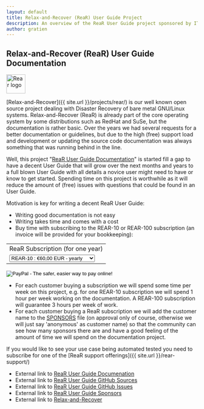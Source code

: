 ```yaml
---
layout: default
title: Relax-and-Recover (ReaR) User Guide Project
description: An overview of the ReaR User Guide project sponsored by IT3 Consultants
author: gratien
---
```


## Relax-and-Recover (ReaR) User Guide Documentation

<img src="{{ site.url }}/images/logo/rear_logo_100.png" width="50" height="50" alt="Rear logo">

[Relax-and-Recover]({{ site.url }}/projects/rear/) is our well known open source project dealing with Disaster Recovery of bare metal GNU/Linux systems. 
Relax-and-Recover (ReaR) is already part of the core operating system by some distributions such as RedHat and SuSe, but the documentation is rather basic. Over the years we had several requests for a better documentation or guidelines, but due to the high (free) support load and development or updating the source code documentation was always something that was running behind in the line.

Well, this project "[ReaR User Guide Documentation](https://github.com/rear/rear-user-guide)" is started fill a gap to have a decent User Guide that will grow over the next months and years to a full blown User Guide with all details a novice user might need to have or know to get started. Spending time on this project is worthwhile as it will reduce the amount of (free) issues with questions that could be found in an User Guide.

Motivation is key for writing a decent ReaR User Guide:

 - Writing good documentation is not easy
 - Writing takes time and comes with a cost
 - Buy time with subscribing to the REAR-10 or REAR-100 subscription (an invoice will be provided for your bookkeeping):

<form action="https://www.paypal.com/cgi-bin/webscr" method="post" target="_top">
<input type="hidden" name="cmd" value="_s-xclick">
<input type="hidden" name="hosted_button_id" value="H2ABG5W4D23FW">
<table>
<tr><td><input type="hidden" name="on0" value="ReaR Subscription (for one year)">ReaR Subscription (for one year)</td></tr><tr><td><select name="os0">
        <option value="REAR-10">REAR-10 : €60,00 EUR - yearly</option>
        <option value="REAR-100">REAR-100 : €450,00 EUR - yearly</option>
</select> </td></tr>
</table>
<input type="hidden" name="currency_code" value="EUR">
<input type="image" src="https://www.paypalobjects.com/en_US/BE/i/btn/btn_subscribeCC_LG.gif" border="0" name="submit" alt="PayPal - The safer, easier way to pay online!">
<img alt="" border="0" src="https://www.paypalobjects.com/en_US/i/scr/pixel.gif" width="1" height="1">
</form>

 - For each customer buying a subscription we will spend some time per week on this project, e.g.
   for one REAR-10 subscription we will spend 1 hour per week working on the documentation. A REAR-100 subscription will guarantee 3 hours per week of work.
 - For each customer buying a ReaR subscription we will add the customer name to the [SPONSORS](https://github.com/rear/rear-user-guide/blob/master/SPONSORS.md) file (on approval only of course, otherwise we will just say 'anonymous' as customer name) so that the community can see how many sponsors there are and have a good feeling of the amount of time we will spend on the documentation project.

If you would like to see your use case being automated tested you need to subscribe for one of the [ReaR support offerings]({{ site.url }}/rear-support/)

 - External link to [ReaR User Guide Documenation](https://relax-and-recover.org/rear-user-guide/)
 - External link to [ReaR User Guide GitHub Sources](https://github.com/rear/rear-user-guide)
 - External link to [ReaR User Guide GitHub Issues](https://github.com/rear/rear-user-guide/issues)
 - External link to [ReaR User Guide Sponsors](https://github.com/rear/rear-user-guide/blob/master/SPONSORS.md)
 - External link to [Relax-and-Recover](http://relax-and-recover.org/)
